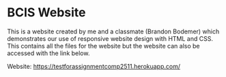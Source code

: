 # BCIS Website

This is a website created by me and a classmate (Brandon Bodemer) which demonstrates our use of responsive website design with HTML and CSS. This contains all the files for the website but the website can also be accessed with the link below.

Website: https://testforassignmentcomp2511.herokuapp.com/

